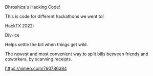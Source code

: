 Dhroshica's Hacking Code! 

This is code for different hackathons we went to!

HackTX 2022:

Div-ice

Helps settle the bill when things get wild.

The newest and most convenient way to split bills between friends and coworkers, by scanning receipts.


https://vimeo.com/760786384
